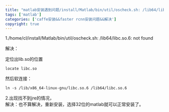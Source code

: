 ```yaml
---
title: "matlab安装遇到问题/install/Matlab/bin/util/oscheck.sh: /lib64/libc.so.6: not found"
tags: ['matlab']
categories: ['caffe安装&&faster rcnn安装问题&&解决']
copyright: true
---
```

1./home/cl/install/Matlab/bin/util/oscheck.sh: /lib64/libc.so.6: not found  

解决：

    
定位出lib.so的位置  
    
    locate libc.so


然后软连接：

    
    
    ln -s /lib/x86_64-linux-gnu/libc.so.6 /lib64/libc.so.6

  
2.出现找不到jre的情况，  
解决：也不算解决，重新安装，选择32位的matlab就可以正常安装了。  
  

